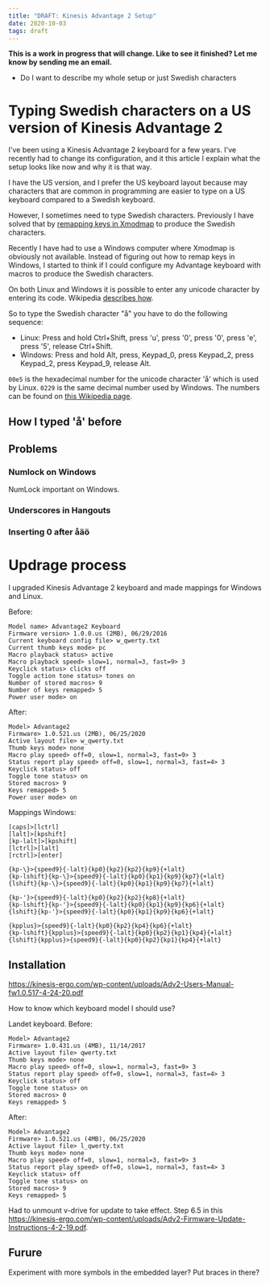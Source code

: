 ```yaml
---
title: "DRAFT: Kinesis Advantage 2 Setup"
date: 2020-10-03
tags: draft
---
```


**This is a work in progress that will change. Like to see it finished? Let me
know by sending me an email.**

* Do I want to describe my whole setup or just Swedish characters

# Typing Swedish characters on a US version of Kinesis Advantage 2

I've been using a Kinesis Advantage 2 keyboard for a few years. I've recently
had to change its configuration, and it this article I explain what the setup
looks like now and why it is that way.

I have the US
version, and I prefer the US keyboard layout because may characters that are
common in programming are easier to type on a US keyboard compared to a Swedish
keyboard.

However, I sometimes need to type Swedish characters. Previously I have solved
that by [remapping keys in Xmodmap](/writing/xmodmap-on-fedora/index.html) to
produce the Swedish characters.

Recently I have had to use a Windows computer where Xmodmap is obviously not
available. Instead of figuring out how to remap keys in Windows, I started to
think if I could configure my Advantage keyboard with macros to produce the
Swedish characters.

On both Linux and Windows it is possible to enter any unicode character by
entering its code. Wikipedia [describes
how](https://en.wikipedia.org/wiki/Unicode_input#In_X11_(Linux_and_other_Unix_variants_including_Chrome_OS)).

So to type the Swedish character "å" you have to do the following sequence:

* Linux: Press and hold Ctrl+Shift, press 'u', press '0', press '0', press 'e',
  press
  '5', release Ctrl+Shift.
* Windows: Press and hold Alt, press, Keypad_0, press Keypad_2, press Keypad_2,
  press Keypad_9, release Alt.

`00e5` is the hexadecimal number for the unicode character 'å' which is used by
Linux. `0229` is the same decimal number used by Windows. The numbers can be
found on [this Wikipedia
page](https://en.wikipedia.org/wiki/List_of_Unicode_characters).

## How I typed 'å' before

## Problems

### Numlock on Windows

NumLock important on Windows.

### Underscores in Hangouts

### Inserting 0 after åäö

# Updrage process

I upgraded Kinesis Advantage 2 keyboard and made mappings for Windows and
Linux.

Before:

    Model name> Advantage2 Keyboard
    Firmware version> 1.0.0.us (2MB), 06/29/2016
    Current keyboard config file> w_qwerty.txt
    Current thumb keys mode> pc
    Macro playback status> active
    Macro playback speed> slow=1, normal=3, fast=9> 3
    Keyclick status> clicks off
    Toggle action tone status> tones on
    Number of stored macros> 9
    Number of keys remapped> 5
    Power user mode> on

After:

    Model> Advantage2
    Firmware> 1.0.521.us (2MB), 06/25/2020
    Active layout file> w_qwerty.txt
    Thumb keys mode> none
    Macro play speed> off=0, slow=1, normal=3, fast=9> 3
    Status report play speed> off=0, slow=1, normal=3, fast=4> 3
    Keyclick status> off
    Toggle tone status> on
    Stored macros> 9
    Keys remapped> 5
    Power user mode> on

Mappings Windows:

    [caps]>[lctrl]
    [lalt]>[kpshift]
    [kp-lalt]>[kpshift]
    [lctrl]>[lalt]
    [rctrl]>[enter]

    {kp-\}>{speed9}{-lalt}{kp0}{kp2}{kp2}{kp9}{+lalt}
    {kp-lshift}{kp-\}>{speed9}{-lalt}{kp0}{kp1}{kp9}{kp7}{+lalt}
    {lshift}{kp-\}>{speed9}{-lalt}{kp0}{kp1}{kp9}{kp7}{+lalt}

    {kp-'}>{speed9}{-lalt}{kp0}{kp2}{kp2}{kp8}{+lalt}
    {kp-lshift}{kp-'}>{speed9}{-lalt}{kp0}{kp1}{kp9}{kp6}{+lalt}
    {lshift}{kp-'}>{speed9}{-lalt}{kp0}{kp1}{kp9}{kp6}{+lalt}

    {kpplus}>{speed9}{-lalt}{kp0}{kp2}{kp4}{kp6}{+lalt}
    {kp-lshift}{kpplus}>{speed9}{-lalt}{kp0}{kp2}{kp1}{kp4}{+lalt}
    {lshift}{kpplus}>{speed9}{-lalt}{kp0}{kp2}{kp1}{kp4}{+lalt}


## Installation

https://kinesis-ergo.com/wp-content/uploads/Adv2-Users-Manual-fw1.0.517-4-24-20.pdf

How to know which keyboard model I should use?

Landet keyboard. Before:

    Model> Advantage2
    Firmware> 1.0.431.us (4MB), 11/14/2017
    Active layout file> qwerty.txt
    Thumb keys mode> none
    Macro play speed> off=0, slow=1, normal=3, fast=9> 3
    Status report play speed> off=0, slow=1, normal=3, fast=4> 3
    Keyclick status> off
    Toggle tone status> on
    Stored macros> 0
    Keys remapped> 5

After:

    Model> Advantage2
    Firmware> 1.0.521.us (4MB), 06/25/2020
    Active layout file> l_qwerty.txt
    Thumb keys mode> none
    Macro play speed> off=0, slow=1, normal=3, fast=9> 3
    Status report play speed> off=0, slow=1, normal=3, fast=4> 3
    Keyclick status> off
    Toggle tone status> on
    Stored macros> 9
    Keys remapped> 5

Had to unmount v-drive for update to take effect. Step 6.5 in this
https://kinesis-ergo.com/wp-content/uploads/Adv2-Firmware-Update-Instructions-4-2-19.pdf.

## Furure

Experiment with more symbols in the embedded layer? Put braces in there?
